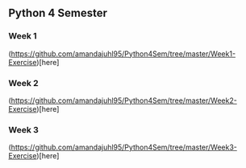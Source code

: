 ## Python 4 Semester

### Week 1
(https://github.com/amandajuhl95/Python4Sem/tree/master/Week1-Exercise)[here]

### Week 2
(https://github.com/amandajuhl95/Python4Sem/tree/master/Week2-Exercise)[here]

### Week 3
(https://github.com/amandajuhl95/Python4Sem/tree/master/Week3-Exercise)[here]
